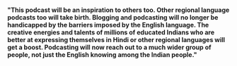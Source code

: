 ﻿---
type: review
Title: "This podcast will be an inspiration to others"
description: 
Date: 2007-06-12
name: "G Vishwanath"
website: 
image: "../../images/reviews/generic-male.jpg"
---
#### "This podcast will be an inspiration to others too. Other regional language podcasts too will take birth. Blogging and podcasting will no longer be handicapped by the barriers imposed by the English language. The creative energies and talents of millions of educated Indians who are better at expressing themselves in Hindi or other regional languages will get a boost. Podcasting will now reach out to a much wider group of people, not just the English knowing among the Indian people."